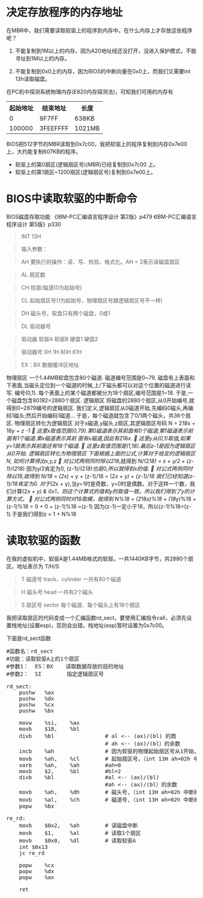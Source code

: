 # 决定存放程序的内存地址

在MBR中，我们需要读取软驱上的程序到内存中。在什么内存上才存放这些程序呢？

1. 不能复制到1M以上的内存，因为A20地址线还没打开，没进入保护模式，不能寻址到1M以上的内存。

2. 不能复制到0x0上的内存，因为BIOS的中断向量在0x0上，而我们又需要int 13h读取磁盘。

在PC机中探测系统物理内存(E820内存探测法)，可知我们可用的内存有

<table>
    <tr>
        <th>起始地址</th>
        <th>结束地址</th>
        <th>长度</th>
    </tr>
    <tr>
        <td>0</td>
        <td>9F7FF</td>
        <td>638KB</td>
    </tr>
    <tr>
        <td>100000</td>
        <td>3FEEFFFF</td>
        <td>1021MB</td>
    </tr>
</table>


BIOS把512字节的MBR读取到0x7c00，我把软驱上的程序复制到内存0x7e00上，大约能复制607KB的程序。

* 软驱上的第0扇区(逻辑扇区号)(MBR)已经复制到0x7c00 上。
* 软驱上的第1扇区~1200扇区(逻辑扇区号)复制到0x7e00上。

# BIOS中读取软驱的中断命令

BIOS磁盘存取功能 《IBM-PC汇编语言程序设计 第2版》p479 《IBM-PC汇编语言程序设计 第5版》p330

> INT 13H

> 输入参数：

> AH 要执行的操作：读、写、检验、格式化。AH = 2表示读磁盘扇区

> AL 扇区数

> CH 柱面/磁道(0为起始号)

> CL 起始扇区号(1为起始号，物理扇区号跟逻辑扇区号不一样)

> DH 磁头号，软盘只有两个磁盘，0或1

> DL 驱动器号

> 驱动器    软驱A   软驱B   硬盘1   硬盘2

> 驱动器号  0H  1H  80H 81H

> EX：BX 数据缓冲区地址

物理扇区 
一个1.44MB软盘包含80个磁道. 磁道编号范围是0~79. 
磁盘有上表面和下表面,当磁头定位到一个磁道的时候,上/下磁头都可以对这个位置的磁道进行读写. 编号(0,1). 每个表面上的某个磁道都被分为18个扇区,编号范围是1~18. 于是,一个磁盘包含80*18*2=2880个扇区. 
逻辑扇区 
将磁盘的2880个扇区,从0开始编号,就得到0~2879编号的逻辑扇区. 
我们定义,逻辑扇区从0磁道开始,先编码0磁头,再编码1磁头;然后开始编码1磁道… 于是，每个磁道就包含了0/1两个磁头，共36个扇区. 
物理扇区转化为逻辑扇区 
对于x磁道,y磁头,z扇区,其逻辑扇区号码 
N = 2*18*x + 18*y + z -1 
 这里x取值范围(0,79).第0磁道表示其前面有0个磁道;第1磁道表示前面有1个磁道.第x磁道表示其前
面有x磁道,因此有2*18*x. 
 这里y从(0,1)取值,如果y=1就表示其前面还有18个磁道.  这里z取值范围是(1,18).最后z-1是因为逻辑扇区从0开始. 
逻辑扇区转化为物理扇区 
下面根据上面的公式,计算对于给定的逻辑扇区N, 如何计算得出x,y,z 
 对公式两侧同时除以2*18,就得到  N/(2*18) = x + y/2 + (z-1)/(2*18) 
因为y/2肯定为0, (z-1)/(2*18)也是0,所以就得到x的值.  对公式两侧同时除以18,就得到  N/18 = (2*x) + y + (z-1)/18 = (2*x + y) + (z-1)/18 
我们已经知道(z-1)/18肯定为0. 对于(2*x + y),当y=1时是奇数，y=0时是偶数。对于这样一个数，我们计算(2*x + y) & 0x1，则这个计算式的值和y的取值一致。所以我们得到了y的计算方式。  对公式两侧同时对18取模，就得到 
N%18 = (2*18*x)%18 + (18*y)%18 + (z-1)%18 = 0 + 0 + (z-1)%18 =(z-1) 
 因为(z-1)一定小于18，所以(z-1)%18=(z-1).于是我们得到z = 1 + N%18

# 读取软驱的函数

在我的虚拟机中，软驱A是1.44MB格式的软驱，一共1440KB字节，共2880个扇区。地址表示为 T/H/S

> T 磁道号 track、cylinder 一共有80个磁道

> H 磁头号 head 一共有2个磁头

> S 扇区号 sector 每个磁道、每个磁头上有18个扇区

我把读取扇区的代码变成一个汇编函数rd_sect，要使用汇编指令call，必须先设置栈地址(设置esp)，否则会出错。栈地址(esp)暂时设置为0x7c00。

下面是rd_sect函数

<pre name="code" class="asm">
#函数名：rd_sect
#功能：读取软驱A上的1个扇区
#参数1：  ES：BX    读取数据存放的目的地址
#参数2：  SI        指定逻辑扇区号    

rd_sect:
    pushw   %ax
    pushw   %dx
    pushw   %cx
    pushw   %bx

    movw    %si,    %ax
    movb    $18,    %bl
    divb    %bl                # al <-- (ax)/(bl) 的商
                               # ah <-- (ax)/(bl）的余数
    incb    %ah                # 因为软驱的物理起始扇区号从1开始，而逻辑扇区号从0开始，所以要增1
    movb    %ah,    %cl        # 起始扇区号，（int 13H ah=02h 中断的参数）
    xorb    %ah,    %ah        #ah=0
    movb    $2,     %bl        #bl=2
    divb    %bl                #al <-- (ax)/(bl)
                               #ah <-- (ax)/(bl）的余数
    movb    %ah,    %dh        # 磁头号,（int 13H ah=02h 中断的参数）
    movb    %al,    %ch        # 磁道号,（int 13H ah=02h 中断的参数）    
    popw    %bx

re_rd: 
    movb    $0x2,   %ah        # 读磁盘中断
    movb    $1,     %al        # 读取1个扇区
    movb    $0x0,   %dl        # 读取软驱A
    int $0x13
    jc re_rd

    popw    %cx
    popw    %dx
    popw    %ax

    ret
</pre>



